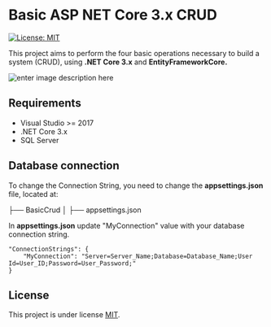 # Basic ASP NET Core 3.x CRUD 

<a href="https://github.com/CaduGimenes/basic-asp-net-core-crud/blob/master/LICENSE">
<img  alt="License: MIT"  src="https://img.shields.io/badge/License-MIT-yellow.svg" target="_blank" />
</a>

This project aims to perform the four basic operations necessary to build a system (CRUD), using **.NET Core 3.x** and **EntityFrameworkCore.**

![enter image description here](https://i.ibb.co/Kzx6kqw/Screenshot-2020-05-07-Index-Basic-Crud.png)

## Requirements

 - Visual Studio >= 2017
 - .NET Core 3.x
 - SQL Server

## Database connection

To change the Connection String, you need to change the **appsettings.json** file, located at:

├── BasicCrud 
│ ├── appsettings.json

In **appsettings.json** update "MyConnection" value with your database connection string.

    "ConnectionStrings": {
	    "MyConnection": "Server=Server_Name;Database=Database_Name;User Id=User_ID;Password=User_Password;"
    }

## License

 This project is under license [MIT](https://github.com/CaduGimenes/vendas/blob/master/LICENSE).



```
